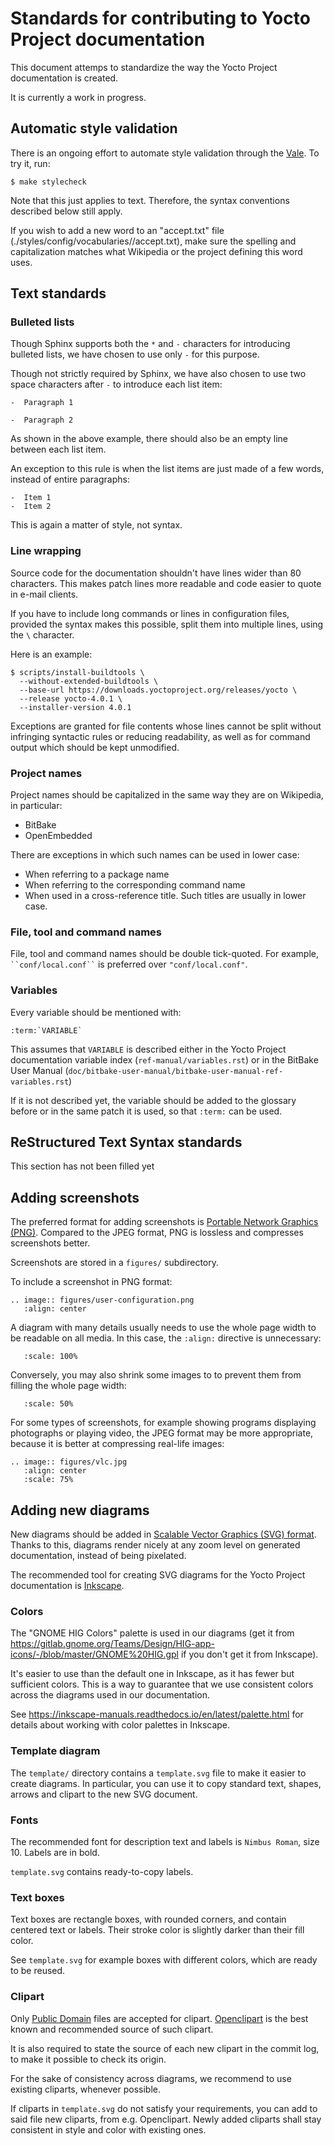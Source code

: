 # Standards for contributing to Yocto Project documentation

This document attemps to standardize the way the Yocto Project
documentation is created.

It is currently a work in progress.

## Automatic style validation

There is an ongoing effort to automate style validation
through the [Vale](https://vale.sh/). To try it, run:

    $ make stylecheck

Note that this just applies to text. Therefore, the syntax
conventions described below still apply.

If you wish to add a new word to an "accept.txt" file
(./styles/config/vocabularies/<Vocab>/accept.txt),
make sure the spelling and capitalization matches
what Wikipedia or the project defining this word uses.

## Text standards

### Bulleted lists

Though Sphinx supports both the ``*`` and ``-`` characters
for introducing bulleted lists, we have chosen to use
only ``-`` for this purpose.

Though not strictly required by Sphinx, we have also chosen
to use two space characters after ``-`` to introduce each
list item:

    -  Paragraph 1

    -  Paragraph 2

As shown in the above example, there should also be an empty
line between each list item.

An exception to this rule is when the list items are just made
of a few words, instead of entire paragraphs:

    -  Item 1
    -  Item 2

This is again a matter of style, not syntax.

### Line wrapping

Source code for the documentation shouldn't have lines
wider than 80 characters. This makes patch lines more
readable and code easier to quote in e-mail clients.

If you have to include long commands or lines in configuration
files, provided the syntax makes this possible, split them
into multiple lines, using the ``\`` character.

Here is an example:

    $ scripts/install-buildtools \
      --without-extended-buildtools \
      --base-url https://downloads.yoctoproject.org/releases/yocto \
      --release yocto-4.0.1 \
      --installer-version 4.0.1

Exceptions are granted for file contents whose lines
cannot be split without infringing syntactic rules
or reducing readability, as well as for command output
which should be kept unmodified.

### Project names

Project names should be capitalized in the same
way they are on Wikipedia, in particular:

* BitBake
* OpenEmbedded

There are exceptions in which such names can be used
in lower case:

* When referring to a package name
* When referring to the corresponding command name
* When used in a cross-reference title. Such
  titles are usually in lower case.

### File, tool and command names

File, tool and command names should be double tick-quoted.
For example, ``` ``conf/local.conf`` ``` is preferred over
`"conf/local.conf"`.

### Variables

Every variable should be mentioned with:

    :term:`VARIABLE`

This assumes that `VARIABLE` is described either
in the Yocto Project documentation variable index (`ref-manual/variables.rst`)
or in the BitBake User Manual
(`doc/bitbake-user-manual/bitbake-user-manual-ref-variables.rst`)

If it is not described yet, the variable should be added to the
glossary before or in the same patch it is used, so that `:term:` can be used.

## ReStructured Text Syntax standards

This section has not been filled yet

## Adding screenshots

The preferred format for adding screenshots is
[Portable Network Graphics (PNG)](https://en.wikipedia.org/wiki/Portable_Network_Graphics).
Compared to the JPEG format, PNG is lossless and compresses screenshots better.

Screenshots are stored in a `figures/` subdirectory.

To include a screenshot in PNG format:

    .. image:: figures/user-configuration.png
       :align: center

A diagram with many details usually needs to use
the whole page width to be readable on all media.
In this case, the `:align:` directive is unnecessary:

       :scale: 100%

Conversely, you may also shrink some images to
to prevent them from filling the whole page width:

       :scale: 50%

For some types of screenshots, for example showing
programs displaying photographs or playing video, the JPEG
format may be more appropriate, because it is better at
compressing real-life images:

    .. image:: figures/vlc.jpg
       :align: center
       :scale: 75%

## Adding new diagrams

New diagrams should be added in
[Scalable Vector Graphics (SVG) format](https://en.wikipedia.org/wiki/Scalable_Vector_Graphics).
Thanks to this, diagrams render nicely at any zoom level on generated documentation,
instead of being pixelated.

The recommended tool for creating SVG diagrams for the Yocto Project
documentation is [Inkscape](https://inkscape.org/).

### Colors

The "GNOME HIG Colors" palette is used in our diagrams
(get it from <https://gitlab.gnome.org/Teams/Design/HIG-app-icons/-/blob/master/GNOME%20HIG.gpl>
if you don't get it from Inkscape).

It's easier to use than the default one in Inkscape,
as it has fewer but sufficient colors. This is a way
to guarantee that we use consistent colors across the
diagrams used in our documentation.

See <https://inkscape-manuals.readthedocs.io/en/latest/palette.html>
for details about working with color palettes in Inkscape.

### Template diagram

The `template/` directory contains a `template.svg` file
to make it easier to create diagrams.
In particular, you can use it to copy standard text, shapes,
arrows and clipart to the new SVG document.

### Fonts

The recommended font for description text and labels is `Nimbus Roman`, size 10.
Labels are in bold.

`template.svg` contains ready-to-copy labels.

### Text boxes

Text boxes are rectangle boxes, with rounded corners, and contain centered text
or labels. Their stroke color is slightly darker than their fill color.

See `template.svg` for example boxes with different colors, which are ready
to be reused.

### Clipart

Only [Public Domain](https://en.wikipedia.org/wiki/Public_domain)
files are accepted for clipart. [Openclipart](https://openclipart.org)
is the best known and recommended source of such clipart.

It is also required to state the source of each new clipart in the commit log,
to make it possible to check its origin.

For the sake of consistency across diagrams, we recommend
to use existing cliparts, whenever possible.

If cliparts in `template.svg` do not satisfy your requirements, you can
add to said file new cliparts, from e.g. Openclipart. Newly added
cliparts shall stay consistent in style and color with existing ones.
